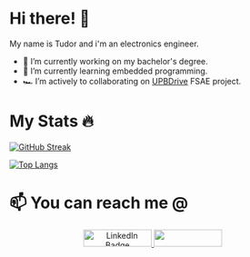 # Hi there! :wave:

My name is Tudor and i'm an electronics engineer.
- 🔭 I’m currently working on my bachelor's degree.
- 🌱 I’m currently learning embedded programming.
- 🏎️ I’m actively to collaborating on [UPBDrive](https://upbdrive.ro/)  FSAE project.

# My Stats :fire:
<a href="https://git.io/streak-stats"><img src="https://github-readme-streak-stats.herokuapp.com?user=marcutudor79&theme=dark&hide_border=true&date_format=j%20M%5B%20Y%5D&card_width=490" alt="GitHub Streak" /></a>

[![Top Langs](https://github-readme-stats.vercel.app/api/top-langs/?username=marcutudor79&layout=compact&theme=vision-friendly-dark)](https://github.com/anuraghazra/github-readme-stats)

#  📫 You can reach me @ 
<div id="badges" align = "center">
  <p>  
  <a href="www.linkedin.com/in/tudor-m-62594721a">
    <img src="https://img.shields.io/badge/LinkedIn-blue?style=for-the-badge&logo=linkedin&logoColor=white" alt="LinkedIn Badge" width="120" height="30"/>
  </a>
  <a href="mailto:marcutudor5@gmail.com">
  <img src="https://img.shields.io/badge/-GMAIL-c0392b?style=flat&labelColor=c0392b&logo=gmail&logoColor=white" width="120" height="30"/>
  </a>
  </p>
</div>


<!--
**marcutudor79/marcutudor79** is a ✨ _special_ ✨ repository because its `README.md` (this file) appears on your GitHub profile.

Here are some ideas to get you started:

- ⚡ Fun fact: C is the only programming language that exists for such a long period and still it is widely used.
- 🔭 I’m currently working on ...
- 🌱 I’m currently learning ...
- 👯 I’m looking to collaborate on ...
- 🤔 I’m looking for help with ...
- 💬 Ask me about ...
- 📫 How to reach me: ...
- 😄 Pronouns: ...
- ⚡ Fun fact: ...
-->
